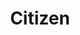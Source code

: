 ---
layout: credit-info
headerstatus: shunk-header
title: Citizen
showreel_weight: 112
credits_weight: 113
thumbnail: /assets/img/credits-grid/citizen.jpg
image: /assets/img/credits-grid/opengraph/citizen.jpg
image_size: 3
category: credits
type: TV Series
year: 2013
role: Composer
imdb: http://www.imdb.com/title/tt2400066
soundcloud: https://w.soundcloud.com/player/?url=https%3A//api.soundcloud.com/tracks/134764617&amp;color=ff5500&amp;auto_play=false&amp;hide_related=false&amp;show_comments=true&amp;show_user=false&amp;show_reposts=false
genre: Action/Thriller
director: Matthew Campbell
synopsis: Agent Fleur is scared. Her partner is being chased and hunted by men in black suits. Unable to save him, she watches as he is taken down and they insert a mysterious chip into the back of his skull.
---